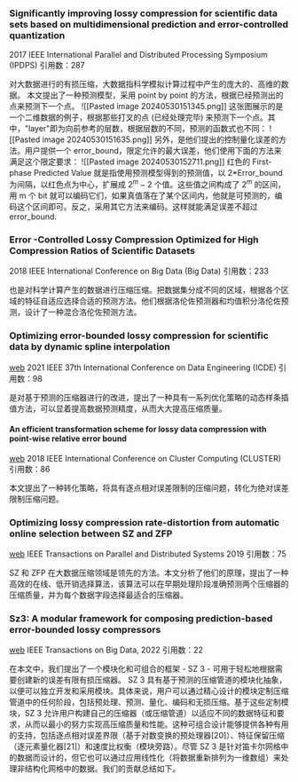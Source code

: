 
### Significantly improving lossy compression for scientific data sets based on multidimensional prediction and error-controlled quantization
2017 IEEE International Parallel and Distributed Processing Symposium (IPDPS)
引用数：287

对大数据进行的有损压缩，大数据指科学模拟计算过程中产生的庞大的、高维的数据。
本文提出了一种预测模型，采用 point by point 的方法，根据已经预测出的点来预测下一个点。
![[Pasted image 20240530151345.png]]
这张图展示的是一个二维数据的例子，根据那些打叉的点 (已经处理完毕) 来预测下一个点。其中，"layer"即为向前参考的层数，根据层数的不同，预测的函数式也不同：
![[Pasted image 20240530151635.png]]
另外，是他们提出的控制量化误差的方法。用户提供一个 error_bound，限定允许的最大误差，他们使用下面的方法来满足这个限定要求：
![[Pasted image 20240530152711.png]]
红色的 First-phase Predicted Value 就是指使用预测模型得到的预测值，以 2\*Error_bound 为间隔，以红色点为中心，扩展成 $2^m-2$ 个值。这些值之间构成了 $2^m$ 的区间，用 m 个 bit 就可以编码它们，如果真值落在了某个区间内，他就是可预测的，编码这个区间即可。反之，采用其它方法来编码。这样就能满足误差不超过 error_bound.

### Error -Controlled Lossy Compression Optimized for High Compression Ratios of Scientific Datasets
2018 IEEE International Conference on Big Data (Big Data)
引用数：233

也是对科学计算产生的数据进行压缩压缩。把数据集分成不同的区域，根据各个区域的特征自适应选择合适的预测方法。他们根据洛伦佐预测器和均值积分洛伦佐预测，设计了一种混合洛伦佐预测方法。

### Optimizing error-bounded lossy compression for scientific data by dynamic spline interpolation
[web](https://ieeexplore.ieee.org/abstract/document/9458791)
2021 IEEE 37th International Conference on Data Engineering (ICDE)
引用数：98

是对基于预测的压缩器进行的改进，提出了一种具有一系列优化策略的动态样条插值方法，可以显着提高数据预测精度，从而大大提高压缩质量。

#### An efficient transformation scheme for lossy data compression with point-wise relative error bound
[web](https://ieeexplore.ieee.org/abstract/document/8514879/) 
2018 IEEE International Conference on Cluster Computing (CLUSTER)
引用数：86

本文提出了一种转化策略，将具有逐点相对误差限制的压缩问题，转化为绝对误差限制压缩问题。

### Optimizing lossy compression rate-distortion from automatic online selection between SZ and ZFP
[web](https://ieeexplore.ieee.org/abstract/document/8621017/)
IEEE Transactions on Parallel and Distributed Systems 2019
引用数：75

SZ 和 ZFP 在大数据压缩领域是领先的方法。本文分析了他们的原理，提出了一种高效的在线、低开销选择算法，该算法可以在早期处理阶段准确预测两个压缩器的压缩质量，并为每个数据字段选择最适合的压缩器。

### Sz3: A modular framework for composing prediction-based error-bounded lossy compressors
[web](https://ieeexplore.ieee.org/abstract/document/9866018/)
IEEE Transactions on Big Data, 2022
引用数：22

在本文中，我们提出了一个模块化和可组合的框架 - SZ 3 - 可用于轻松地根据需要创建新的误差有限有损压缩器。 SZ 3 具有基于预测的压缩管道的模块化抽象，以便可以独立开发和采用模块。具体来说，用户可以通过精心设计的模块定制压缩管道中的任何阶段，包括预处理、预测、量化、编码和无损压缩。基于这些定制模块，SZ 3 允许用户构建自己的压缩器（或压缩管道）以适应不同的数据特​​征和要求，从而以最小的努力实现高压缩质量和性能。这种可组合设计能够提供各种有用的支持，包括逐点相对误差界限（基于对数变换的预处理器[20]）、特征保留压缩（逐元素量化器[21]）和速度比权衡（模块旁路）。尽管 SZ 3 是针对笛卡尔网格中的数据而设计的，但它也可以通过应用线性化（将数据重新排列为一维数组）来处理非结构化网格中的数据。我们的贡献总结如下。
